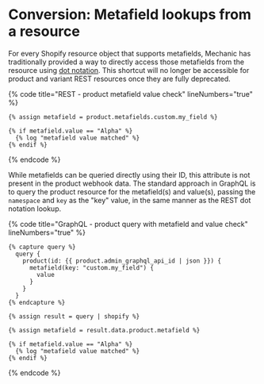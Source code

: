 # Conversion: Metafield lookups from a resource

For every Shopify resource object that supports metafields, Mechanic has traditionally provided a way to directly access those metafields from the resource using [dot notation](../../platform/liquid/objects/shopify/metafields/metafield-collection.md). This shortcut will no longer be accessible for product and variant REST resources once they are fully deprecated.

{% code title="REST - product metafield value check" lineNumbers="true" %}
```liquid
{% assign metafield = product.metafields.custom.my_field %}

{% if metafield.value == "Alpha" %}
  {% log "metafield value matched" %}
{% endif %}
```
{% endcode %}

While metafields can be queried directly using their ID, this attribute is not present in the product  webhook data. The standard approach in GraphQL is to query the product resource for the metafield(s) and value(s), passing the `namespace` and `key` as the "key" value, in the same manner as the REST dot notation lookup.

{% code title="GraphQL - product query with metafield and value check" lineNumbers="true" %}
```liquid
{% capture query %}
  query {
    product(id: {{ product.admin_graphql_api_id | json }}) {
      metafield(key: "custom.my_field") {
        value
      }
    }
  }  
{% endcapture %}

{% assign result = query | shopify %}

{% assign metafield = result.data.product.metafield %}

{% if metafield.value == "Alpha" %}
  {% log "metafield value matched" %}
{% endif %}
```
{% endcode %}
